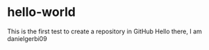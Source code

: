 # hello-world
This is the first test to create a repository in GitHub
Hello there, I am danielgerbi09
